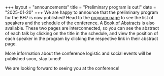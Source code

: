 +++
layout = "announcements"
title = "Preliminary program is out!"
date = "2025-01-20"
+++
We are happy to announce that the preliminary program for the BH7 is now published! Head to the [program page](/program/schedule) to see the list of speakers and the schedule of the conference. A [Book of Abstracts](/program/abstracts) is also available. These two pages are interconnected, so you can see the abstract of each talk by clicking on the title in the schedule, and view the position of each speaker in the program by clicking the respective link in their abstract page.

More information about the conference logistic and social events will be published soon, stay tuned!

We are looking forward to seeing you at the conference!
